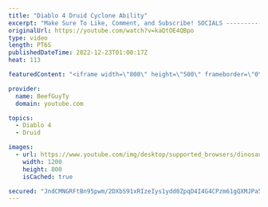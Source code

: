 ```yaml
---
title: "Diablo 4 Druid Cyclone Ability"
excerpt: "Make Sure To Like, Comment, and Subscribe! SOCIALS ---------------------------------------------- Join Our ..."
originalUrl: https://youtube.com/watch?v=kaQtOE4QBpo
type: video
length: PT6S
publishedDateTime: 2022-12-23T01:00:17Z
heat: 113

featuredContent: "<iframe width=\"800\" height=\"500\" frameborder=\"0\" src=\"https://www.youtube.com/embed/kaQtOE4QBpo\" allow=\"accelerometer; autoplay; encrypted-media; gyroscope; picture-in-picture\" allowfullscreen></iframe>"

provider:
  name: BeefGuyTy
  domain: youtube.com

topics:
  - Diablo 4
  - Druid

images:
  - url: https://www.youtube.com/img/desktop/supported_browsers/dinosaur.png
    width: 1200
    height: 800
    isCached: true

secured: "JndCMNGRFtBn95pwm/2DXbS91xRIzeIys1ydd0ZpqD4I4G4CPzm61gQXMJPa5piqxYKEHMeSgZ9DA5ZKy6uGd+7PClzOjAoUdIDhXTTcxc5VtvmVq0La9JYPG05sdUTVif7PNZpGb2o7/F5iMpFzU9r71QXPJqD4rQGuvrdnhhLUj/ikHxvzwk4mJgSwSK1479XKFQgRqS//6n8KwgOS9Eef4/AC5C0m6jKVFF5Xs7nuZe9JHsFBxTZejSJnMDYCbYCLG2dpXeUZ5VRHss7/qEnzgJixNfnV6fNV3qysthhGfITZVE9lHumSeqEBbwYWzKPQpXKpppyt7PzSxT91OMeaOsE5eswdEiwd5eTTkM0FaP0SLH4lOaAoX8G8QLnnO9n4q6Tb0sjhcCZ1Ew/zLyZIXqv5+ydprebRKJcK7kQ=;ASI/DuENUyLAQszNVq/O3Q=="
---
```


